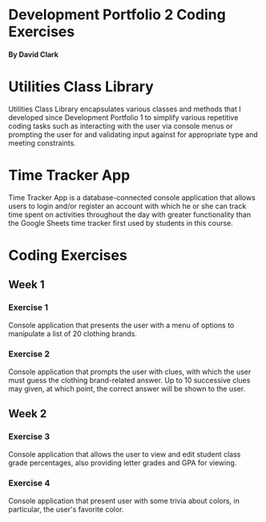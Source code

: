 # Development Portfolio 2 Coding Exercises

#### By David Clark

# Utilities Class Library

Utilities Class Library encapsulates various classes and methods that I developed since Development Portfolio 1 to simplify various repetitive coding tasks such as interacting with the user via console menus or prompting the user for and validating input against for appropriate type and meeting constraints.

# Time Tracker App

Time Tracker App is a database-connected console application that allows users to login and/or register an account with which he or she can track time spent on activities throughout the day with greater functionality than the Google Sheets time tracker first used by students in this course.

# Coding Exercises

## Week 1

### Exercise 1

Console application that presents the user with a menu of options to manipulate a list of 20 clothing brands.

### Exercise 2

Console application that prompts the user with clues, with which the user must guess the clothing brand-related answer.  Up to 10 successive clues may given, at which point, the correct answer will be shown to the user.

## Week 2

### Exercise 3

Console application that allows the user to view and edit student class grade percentages, also providing letter grades and GPA for viewing.

### Exercise 4

Console application that present user with some trivia about colors, in particular, the user's favorite color.